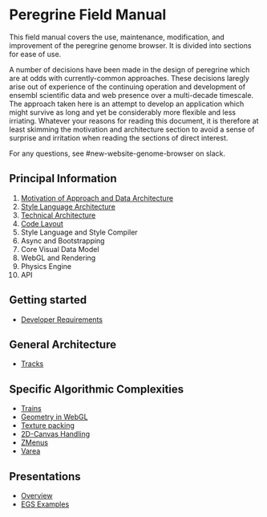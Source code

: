 # Peregrine Field Manual

This field manual covers the use, maintenance, modification, and improvement of the peregrine genome browser. It is divided into sections for ease of use.

A number of decisions have been made in the design of peregrine which are at odds with currently-common approaches. These decisions laregly arise out of experience of the continuing operation and development of ensembl scientific data and web presence over a multi-decade timescale. The approach taken here is an attempt to develop an application which might survive as long and yet be considerably more flexible and less irriating. Whatever your reasons for reading this document, it is therefore at least skimming the motivation and architecture section to avoid a sense of surprise and irritation when reading the sections of direct interest.

For any questions, see #new-website-genome-browser on slack.

## Principal Information

1. [Motivation of Approach and Data Architecture](motivation.md)
2. [Style Language Architecture](style-arch.md)
2. [Technical Architecture](tech-arch.md)
2. [Code Layout](code-layout.md)
3. Style Language and Style Compiler
4. Async and Bootstrapping
5. Core Visual Data Model
6. WebGL and Rendering
7. Physics Engine
8. API

## Getting started

* [Developer Requirements](developer-requirements.md)

## General Architecture
* [Tracks](tracks.md)

## Specific Algorithmic Complexities

* [Trains](trains.md)
* [Geometry in WebGL](geometry.md)
* [Texture packing](alloc.md)
* [2D-Canvas Handling](canvas.md)
* [ZMenus](zmenu.md)
* [Varea](varea.md)

## Presentations

* [Overview](overview-pres.md)
* [EGS Examples](egs-examples.md)
